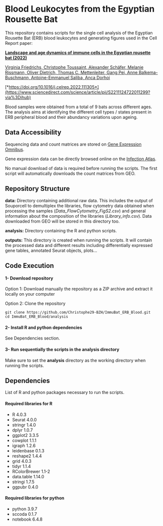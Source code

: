 # Blood Leukocytes from the Egyptian Rousette Bat
This repository contains scripts for the single cell analysis of the Egyptian Rousette Bat (ERB) blood leukocytes and generating figures used in the Cell Report paper:

[**Landscape and age dynamics of immune cells in the Egyptian rousette bat (2022)**](https://www.sciencedirect.com/science/article/pii/S2211124722011299?via%3Dihub)

[Virginia Friedrichs, Christophe Toussaint, Alexander Schäfer, Melanie Rissmann, Oliver Dietrich, Thomas C. Mettenleiter, Gang Pei, Anne Balkema-Buschmann, Antoine-Emmanuel Saliba, Anca Dorhoi](https://www.sciencedirect.com/science/article/pii/S2211124722011299?via%3Dihub)

[*https://doi.org/10.1016/j.celrep.2022.111305*](https://www.sciencedirect.com/science/article/pii/S2211124722011299?via%3Dihub)


Blood samples were obtained from a total of 9 bats across different ages. The analysis aims at identifying the different cell types / states present in ERB peripheral blood and their abundancy variations upon ageing.

## Data Accessibility
Sequencing data and count matrices are stored on [Gene Expression Omnibus](https://www.ncbi.nlm.nih.gov/geo/query/acc.cgi?acc=GSE183925).

Gene expression data can be directly browsed online on the [Infection Atlas](https://infection-atlas.org/Immubat-ERB-Blood/).

No manual download of data is required before running the scripts. 
The first script will automatically downloads the count matrices from GEO.

## Repository Structure
**data:** Directory containing additional raw data. This includes the output of Souporcell to demultiplex the libraries, flow cytometry data obtained when processing the samples (*Data_FlowCytometry_FigS2.csv*) and general information about the composition of the libraries (*Library_info.csv*). Data downloaded from GEO will be stored in this directory too.

**analysis:** Directory containing the R and python scripts.

**outputs:** This directory is created when running the scripts. It will contain the processed data and different results including differentially expressed gene tables, annotated Seurat objects, plots...

## Code Execution
#### 1- Download repository
Option 1: Download manually the repository as a ZIP archive and extract it locally on your computer

Option 2: Clone the repository
```shell
git clone https://github.com/Christophe29-BZH/ImmuBat_ERB_Blood.git
cd ImmuBat_ERB_Blood/analysis
```


#### 2- Install R and python dependencies 
See Dependencies section.


#### 3- Run sequentially the scripts in the **analysis** directory 
Make sure to set the **analysis** directory as the working directory when running the scripts.

## Dependencies
List of R and python packages necessary to run the scripts.

#### Required libraries for R
- R                 4.0.3
- Seurat            4.0.0
- stringr           1.4.0
- dplyr             1.0.7
- ggplot2           3.3.5
- cowplot           1.1.1
- igraph            1.2.6
- leidenbase        0.1.3
- reshape2          1.4.4 
- grid              4.0.3
- tidyr             1.1.4
- RColorBrewer      1.1-2
- data.table        1.14.0
- stringi           1.7.5
- ggpubr            0.4.0

#### Required libraries for python
- python            3.9.7
- sccoda            0.1.7
- notebook          6.4.8
